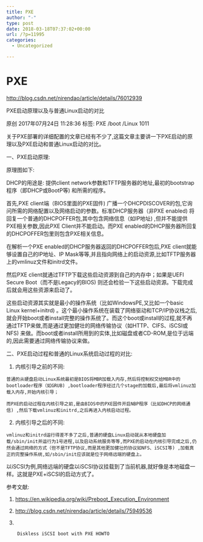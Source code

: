 ```yaml
---
title: PXE
author: "-"
type: post
date: 2018-03-18T07:37:02+00:00
url: /?p=11995
categories:
  - Uncategorized

---
```

# PXE
http://blog.csdn.net/nirendao/article/details/76012939

PXE启动原理以及与普通Linux启动的对比
  
原创 2017年07月24日 11:28:36 标签: PXE /boot /Linux 1011
  
关于PXE部署的详细配置的文章已经有不少了,这篇文章主要讲一下PXE启动的原理以及PXE启动和普通Linux启动的对比。

一、PXE启动原理: 

原理图如下: 

DHCP的用途是: 提供client network参数和TFTP服务器的地址,最初的bootstrap程序（即DHCP或BootP等) 和所需的程序。
  
首先,PXE client端（BIOS里面的PXE固件) 广播一个DHCPDISCOVER的包,它询问所需的网络配置以及网络启动的参数。标准DHCP服务器（非PXE enabled) 将回复一个普通的DHCPOFFER包,其中包含网络信息（如IP地址) ,但并不能提供PXE相关参数,因此PXE Client并不能启动。而PXE enabled的DHCP服务器所回复的DHCPOFFER包里则包含PXE相关信息。
  
在解析一个PXE enabled的DHCP服务器返回的DHCPOFFER包后,PXE client就能够设置自己的IP地址、IP Mask等等,并且指向网络上的启动资源,比如TFTP服务器上的vmlinuz文件和initrd文件。
  
然后PXE client就通过TFTP下载这些启动资源到自己的内存中；如果是UEFI Secure Boot（而不是Legacy的BIOS) 则还会检验一下这些启动资源。下载完成后就会用这些资源来启动了。
  
这些启动资源其实就是最小的操作系统（比如WindowsPE,又比如一个basic Linux kernel+initrd) 。这个最小操作系统在装载了网络驱动和TCP/IP协议栈之后,就会开始boot或者install完整的操作系统了。而这个boot或install的过程,就不再通过TFTP来做,而是通过更加健壮的网络传输协议（如HTTP、CIFS、iSCSI或NFS) 来做。而boot或者install所用到的实体,比如磁盘或者CD-ROM,是位于远端的,因此需要通过网络传输协议来做。

二、PXE启动过程和普通的Linux系统启动过程的对比: 

  1. 内核引导之前的不同: 
  
    普通的从硬盘启动Linux系统最初是BIOS将MBR加载入内存,然后将控制权交给MBR中的bootloader程序（如GRUB) ,bootloader程序经过几个stage的加载后,最后将vmlinuz加载入内存,开始内核引导；
  
    而PXE的启动过程在内核引导之前,是由BIOS中的PXE固件开启NBP程序（比如DHCP的网络通信) ,然后下载vmlinuz和initrd,之后再进入内核启动过程。 
  2. 内核引导之后的不同: 
  
    vmlinuz和initrd运行得差不多了之后,普通的硬盘Linux启动就从本地硬盘加载/sbin/init并运行为1号进程,以及启动系统服务等等,而PXE的启动在内核引导完成之后,仍然会通过网络的方式（但不是TFTP协议,而是其他更加健壮的协议如NFS、iSCSI等) ,加载真正的完整操作系统,如/sbin/init应该就是位于网络远端的硬盘上。

以iSCSI为例,网络远端的硬盘以iSCSI协议挂载到了当前机器,就好像是本地磁盘一样。这就是PXE+iSCSI的启动方式了。

参考文献: 
  
1. https://en.wikipedia.org/wiki/Preboot_Execution_Environment

  1. http://blog.csdn.net/nirendao/article/details/75949536

  2. 
      
        Diskless iSCSI boot with PXE HOWTO
      
    
    
    